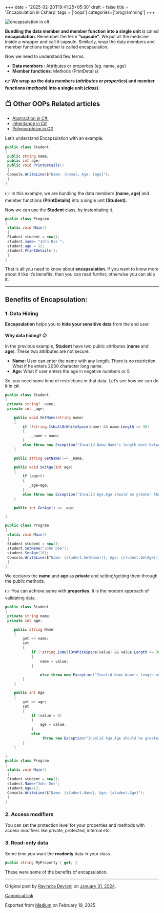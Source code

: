 +++
date = '2025-02-20T19:41:25+05:30'
draft = false
title = 'Encapsulation in Csharp'
tags = ['oops']
categories=['programming'] 
+++

![encapsulation in c#](/images/csharp-encapsulation.png)

**Bundling the data member and member function into a single unit** is called **encapsulation**. Remember the term **“capsule”**. We put all the medicine inside a wrapper and call it capsule. Similarly, wrap the data members and member functions together is called encapsulation.

Now we need to understand few terms.

- **Data members** : Attributes or properties (eg. name, age)
- **Member functions**: Methods (PrintDetails)

**👉 We wrap up the data members (_attributes or properties_) and member functions (_methods_) into a single unit (_class_).**

## 📺 Other OOPs Related articles

- [Abstraction in C#.](https://medium.com/@ravindradevrani/abstraction-in-c-c3d4c832942a)
- [Inheritance in C#](https://ravindradevrani.medium.com/inheritance-in-c-08327a9efee5)
- [Polymorphism in C#](https://medium.com/@ravindradevrani/polymorphism-in-c-ea312521d050)

Let’s understand Encapsulation with an example.

```cs
public class Student
{
 public string name;
 public int age;
 public void PrintDetails()
 {
 Console.WriteLine($"Name: {name}, Age: {age}");
 }
}
```

👉 In this example, we are bundling the data members **(name, age)** and member functions **(PrintDetails)** into a single unit **(Student).**

Now we can use the **Student** class, by instantiating it.

```cs
public class Program
{
 static void Main()
 {
 Student student = new();
 student.name= "John Doe ";
 student.age = 12;
 student.PrintDetails();
 }
}
```

That is all you need to know about **encapsulation**. If you want to know more about it like it’s benefits, then you can read further, otherwise you can skip it.

---

## Benefits of Encapsulation:

### 1. Data Hiding

**Encapsulation** helps you to **hide your sensitive data** from the end user.

#### Why data hiding? 😕

In the previous example, **Student** have two public attributes (**name** and **age**). These two attributes are not secure.

- **Name:** User can enter the name with any length. There is no restriction. What if he enters 2000 character long name.
- **Age:** What if user enters the age in negative numbers or 0.

So, you need some kind of restrictions in that data. Let’s see how we can do it in c#.

```cs
public class Student
{
 private string? _name;
 private int _age;

    public void SetName(string name)
    {
        if (!string.IsNullOrWhiteSpace(name) && name.Length <= 30)
        {
            _name = name;
        }
        else throw new Exception("Invalid Name.Name's length must between 0 and 31");
    }

    public string GetName()=> _name;

    public void SetAge(int age)
    {
        if (age>0)
        {
           _age=age;
        }
        else throw new Exception("Invalid Age.Age should be greater than 0");
    }

    public int GetAge() => _age;

}

public class Program
{
 static void Main()
 {
 Student student = new();
 student.SetName("John Doe");
 student.SetAge(10);
 Console.WriteLine($"Name: {student.GetName()}, Age: {student.GetAge()}");
 }
}
```

We declares the **name** and **age** as **private** and setting/getting them through the public methods.

👉 You can achieve same with **properties**. It is the modern approach of validating data.

```cs
public class Student
{
 private string name;
 private int age;

    public string Name
    {
        get => name;
        set
        {
            if (!string.IsNullOrWhiteSpace(value) && value.Length <= 30)
            {
                name = value;
            }

                else throw new Exception("Invalid Name.Name's length must between 0 and 31");
        }
    }

    public int Age
    {
        get => age;
        set
        {
            if (value > 0)
            {
                age = value;
            }
            else
                 throw new Exception("Invalid Age.Age should be greater than 0");
        }
    }

}
public class Program
{
 static void Main()
 {
 Student student = new();
 student.Name="John Doe";
 student.Age=12;
 Console.WriteLine($"Name: {student.Name}, Age: {student.Age}");
 }
}
```

### 2. Access modifiers

You can set the protection level for your properties and methods with access modifiers like private, protected, internal etc.

### 3. Read-only data

Some time you want the **readonly** data in your class.

```cs
public string MyProperty { get; }
```

These were some of the benefits of encapsulation.

---

Original post by [Ravindra Devrani](https://medium.com/@ravindradevrani) on [January 31, 2024](https://medium.com/p/cd6d61aa2c3d).

[Canonical link](https://medium.com/@ravindradevrani/encapsulation-in-c-cd6d61aa2c3d)

Exported from [Medium](https://medium.com) on February 19, 2025.
